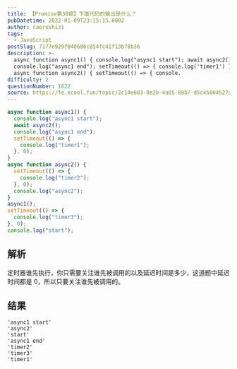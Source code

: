 ```yaml
---
title: 【Promise第30题】下面代码的输出是什么？
pubDatetime: 2022-01-09T23:15:15.000Z
author: caorushizi
tags:
  - JavaScript
postSlug: 7177e929f040686c854fc41f13b78b36
description: >-
  async function async1() { console.log("async1 start"); await async2();
  console.log("async1 end"); setTimeout(() => { console.log('timer1') }, 0) }
  async function async2() { setTimeout(() => { console.
difficulty: 2
questionNumber: 1622
source: https://fe.ecool.fun/topic/2c14e603-0e2b-4a05-89b7-d5c45804527a
---
```


```js
async function async1() {
  console.log("async1 start");
  await async2();
  console.log("async1 end");
  setTimeout(() => {
    console.log("timer1");
  }, 0);
}
async function async2() {
  setTimeout(() => {
    console.log("timer2");
  }, 0);
  console.log("async2");
}
async1();
setTimeout(() => {
  console.log("timer3");
}, 0);
console.log("start");
```

## 解析

定时器谁先执行，你只需要关注谁先被调用的以及延迟时间是多少，这道题中延迟时间都是 0，所以只要关注谁先被调用的。

## 结果

```
'async1 start'
'async2'
'start'
'async1 end'
'timer2'
'timer3'
'timer1'
```

